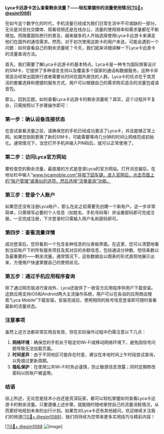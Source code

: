 **Lyca卡远游卡怎么查看剩余流量？——轻松掌握你的流量使用情况[[TG💪+ @esim1088](https://t.me/s/esim1088)]**

在如今这个数字化的时代，手机流量已经成为我们日常生活中不可或缺的一部分。无论是浏览社交媒体、观看视频还是在线办公，流量的使用频率和需求量都在不断增加。而随着国际旅行的普及，越来越多的人开始选择使用Lyca卡远游卡来满足他们在国外的通信需求。然而，对于初次使用这款卡的用户来说，可能会遇到一个问题：如何查看自己的剩余流量呢？今天，我们就来详细讲解一下Lyca卡远游卡的流量查询方法。

首先，我们需要了解Lyca卡远游卡的基本特点。Lyca卡是一种专为国际旅客设计的SIM卡，它提供了多种语言支持以及覆盖多个国家的通话和数据服务。这种卡非常适合经常出国旅行或者需要长时间在国外居住的人群。Lyca卡的优点在于其灵活的套餐选择和便捷的服务方式，用户可以根据自己的需求购买适合的流量包或语音包。

那么，回到正题，如何查看Lyca卡远游卡的剩余流量呢？其实，这个过程并不复杂，只需按照以下步骤操作即可：

### 第一步：确认设备连接状态

在尝试查看流量之前，请确保您的手机已经成功激活了Lyca卡，并且能够正常上网。如果您刚刚更换了新的SIM卡，可能需要等待几分钟的时间让网络完成初始化。通常情况下，当您打开手机并输入PIN码后，就可以正常使用了。

### 第二步：访问Lyca官方网站

要检查您的剩余流量，最直接的方式是登录Lyca的官方网站。打开浏览器后，在地址栏中输入“www.lycamobile.com”并按下回车键。进入官网后，点击页面上的“账户管理”或类似的选项，然后选择“流量查询”功能。

### 第三步：登录个人账户

如果您还没有注册Lyca账户，那么在此之前需要先创建一个新账户。这一步非常简单，只需填写必要的个人信息（如姓名、手机号码等）并设置密码即可完成注册。一旦完成注册，下次登录时只需输入用户名和密码即可。

### 第四步：查看流量详情

成功登录后，您将看到一个包含各种信息的仪表板界面。在这里，您可以清楚地看到当前账户下的所有服务项目及其对应的余额信息，包括通话分钟数、短信条数以及最重要的——剩余流量。通常情况下，这些数据会以图表的形式直观地展示出来，方便用户快速掌握自己的使用状况。

### 第五步：通过手机应用程序查询

除了通过网页版进行查询外，Lyca还提供了一款官方应用程序供用户下载安装。这款应用支持iOS和Android两大主流操作系统，用户可以在各自的应用商店搜索“Lyca Mobile”下载安装。安装完成后，使用相同的账号信息登录即可随时查看最新的流量状态。

### 注意事项

虽然上述方法都非常实用且有效，但在实际操作过程中仍需注意以下几点：

1. **网络环境**：确保您的手机处于稳定的Wi-Fi或移动网络环境下，避免因信号问题导致无法加载页面。
2. **时间差异**：由于不同地区可能存在时差，建议在本地时间上午时段尝试查询，以免错过更新周期。
3. **隐私保护**：在使用公共Wi-Fi时务必谨慎，防止敏感信息泄露；同时定期修改密码以防账户被盗用。

### 结语

综上所述，无论您是技术小白还是资深玩家，都可以轻松掌握如何查看Lyca卡远游卡的剩余流量。只要遵循上述步骤，就能随时随地掌控自己的流量消耗情况，从而更好地规划未来的出行计划。如果您对Lyca卡还有其他疑问，欢迎继续关注我们的频道[[TG💪+ @esim1088](https://t.me/s/esim1088)]，我们将持续为您带来更多实用技巧与精彩内容！

[[TG💪+ @esim1088](https://t.me/s/esim1088) ![Image](https://i.postimg.cc/4NQfJmqS/Snipaste-2025-05-13-00-14-12.png)]